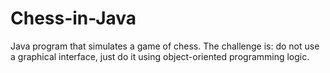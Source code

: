 # Chess-in-Java
Java program that simulates a game of chess. The challenge is: do not use a graphical interface, just do it using object-oriented programming logic.
